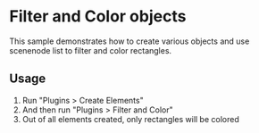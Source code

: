 # Filter and Color objects

This sample demonstrates how to create various objects and use scenenode list to filter and color rectangles.

## Usage

1. Run "Plugins > Create Elements"
2. And then run "Plugins > Filter and Color"
3. Out of all elements created, only rectangles will be colored
